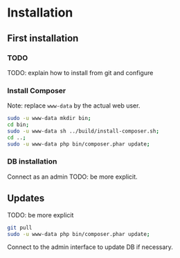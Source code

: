 # Installation

## First installation

### TODO

TODO: explain how to install from git and configure

### Install Composer

Note: replace `www-data` by the actual web user.

```bash
sudo -u www-data mkdir bin;
cd bin;
sudo -u www-data sh ../build/install-composer.sh;
cd ..;
sudo -u www-data php bin/composer.phar update;
```

### DB installation

Connect as an admin
TODO: be more explicit.

## Updates

TODO: be more explicit

```bash
git pull
sudo -u www-data php bin/composer.phar update;
```

Connect to the admin interface to update DB if necessary.
